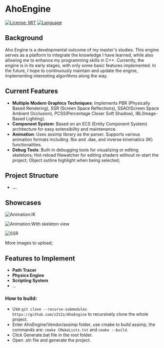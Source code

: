 # AhoEngine

[![License: MIT](https://img.shields.io/badge/License-MIT-blue.svg)](https://opensource.org/licenses/MIT)
[![Language](https://img.shields.io/badge/language-C++-blue.svg)](https://isocpp.org/)

## Background

Aho Engine is a developmental outcome of my master's studies. This engine serves as a platform to integrate the knowledge I have learned, while also allowing me to enhance my programming skills in C++. Currently, the engine is in its early stages, with only some basic features implemented. In the future, I hope to continuously maintain and update the engine, implementing interesting algorithms along the way.

## Current Features

- **Multiple Modern Graphics Techniques**: Implements PBR (Physically Based Rendering), SSR (Screen Space Reflections), SSAO(Screen Space Ambient Occlusion), PCSS(Percentage Closer Soft Shadow), IBL(Image-Based Lighting).
- **Component System**: Based on an ECS (Entity Component System) architecture for easy extensibility and maintenance.
- **Animation**: Uses assimp library as the parser. Supports various animation formats including .fbx and .dae, and inverse kinematics (IK) functionalities.
- **Debug Tools**: Built-in debugging tools for visualizing or editing skeletons; Hot-reload filewatcher for editing shaders without re-start the project; Object outline highlight when being selected;

## Project Structure

- **...**

## Showcases

![Animation:IK](https://github.com/user-attachments/assets/d8a56853-4e1e-446d-b9ed-bd757232991b)

![Animation:With skeleton view](https://github.com/user-attachments/assets/ceafea86-a0c7-42bb-b348-9e1d8d9b2635)

![SSR](https://github.com/user-attachments/assets/3a80dc1b-7850-46b5-bbb9-ef12caaccb92)

More images to upload;

## Features to Implement

- **Path Tracer**
- **Physics Engine**
- **Scripting System**
- ...

### How to build:

- Use ``git clone --recurse-submodules https://github.com/z2t2z/AhoEngine`` to recursively clone the whole project.
- Enter AhoEngine/Vendor/assimp folder, use cmake to build assimp, the commands are:  ``cmake CMakeLists.txt`` and ``cmake --build``.
- Click Generate.bat file in the root folder.
- Open .sln file and generate the project.
